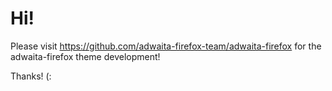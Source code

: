 Hi!
===

Please visit https://github.com/adwaita-firefox-team/adwaita-firefox for
the adwaita-firefox theme development!

Thanks! (:
